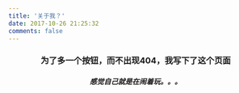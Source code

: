 ```yaml
---
title: '关于我？'
date: 2017-10-26 21:25:32
comments: false
---
```


### <center>为了多一个按钮，而不出现404，我写下了这个页面</center>
##### <center>感觉自己就是在闹着玩。。。</center>
<!-- 联系我 请发 Gmail： zzk176@gmail.com -->